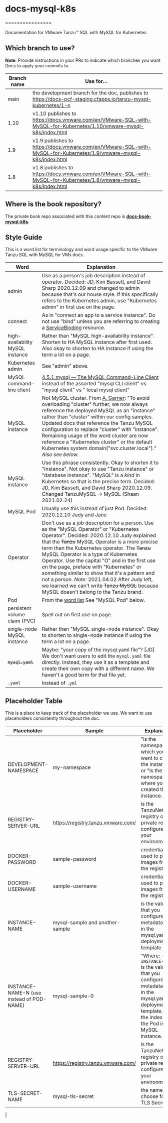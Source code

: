 # docs-mysql-k8s
================

Documentation for VMware Tanzu™ SQL with MySQL for Kubernetes

## Which branch to use?

**Note**: Provide instructions in your PRs to indicate which branches you want Docs to apply your commits to.

| Branch name | Use for… |
|-------------| -------|
| main      | the development branch for the doc, publishes to https://docs-pcf-staging.cfapps.io/tanzu-mysql-kubernetes/1-n |
| 1.10      | v1.10 publishes to https://docs.vmware.com/en/VMware-SQL-with-MySQL-for-Kubernetes/1.10/vmware-mysql-k8s/index.html  | 
| 1.9      | v1.9 publishes to https://docs.vmware.com/en/VMware-SQL-with-MySQL-for-Kubernetes/1.9/vmware-mysql-k8s/index.html|
| 1.8      | v1.8 publishes to https://docs.vmware.com/en/VMware-SQL-with-MySQL-for-Kubernetes/1.8/vmware-mysql-k8s/index.html|


## Where is the book repository?

The private book repo associated with this content repo is [**docs-book-mysql-k8s**](https://github.com/pivotal-cf/docs-book-mysql-k8s).



## Style Guide

This is a word list for terminology and word usage specific to the VMware Tanzu SQL with MySQL for VMs docs.

| Word | Explanation |
|------|-------------|
| admin | Use as a person's job description instead of operator. Decided: JD, Kim Bassett, and David Sharp 2020.12.09 and changed to admin because that's our house style. If this specifically refers to the Kubernetes admin, use "Kubernetes admin" in first use on the page. |
| connect | As in "connect an app to a service instance". Do not use "bind" unless you are referring to creating a [ServiceBinding](https://kubernetes.io/docs/concepts/extend-kubernetes/service-catalog/#binding-to-a-managed-service) resource.  |
| high-availability MySQL instance | Rather than "MySQL high-availability instance". Shorten to HA MySQL instance after first used. Also okay to shorten to HA instance if using the term a lot on a page.|
| Kubernetes admin | See "admin" above. |
| MySQL command-line client | [4.5.1 mysql — The MySQL Command-Line Client](https://dev.mysql.com/doc/refman/8.0/en/mysql.html) instead of the assorted "mysql CLI client" vs "mysql client" vs " local mysql client" |
| MySQL instance | Not MySQL cluster. From [A. Garner](https://github.com/pivotal-cf/docs-mysql-k8s/pull/28): "To avoid overloading "cluster" further, we now always reference the deployed MySQL as an "instance" rather than "cluster" within our config samples. Updated docs that reference the Tanzu MySQL configuration to replace "cluster" with "instance". Remaining usage of the word cluster are now reference a "Kubernetes cluster" or the default Kubernetes system domain("svc.cluster.local")." _Also see below._|
| MySQL instance  | Use this phrase consistently. Okay to shorten it to "instance". Not okay to use "Tanzu instance" or "database instance". "MySQL" is a _kind_ in Kubernetes so that is the precise term. Decided: JD, Kim Bassett, and David Sharp 2020.12.09. Changed TanzuMySQL -> MySQL (Shaan 2021.02.24)|
| MySQL Pod | Usually use this instead of just Pod. Decided: 2020.12.10 Judy and Jane |
| Operator | Don't use as a job description for a person. Use as the "MySQL Operator" or "Kubernetes Operator". Decided: 2020.12.10 Judy explained that the ~~Tanzu~~ MySQL Operator is a more precise term than the Kubernetes operator. The ~~Tanzu~~ MySQL Operator is a type of Kubernetes Operator. Use the capital "O" and in the first use on the page, preface with "Kubernetes" or something similar to show that it's a pattern and not a person.   _Note:_ 2021.04.02 After Judy left, we learned we can't write ~~Tanzu MySQL~~ because MySQL doesn't belong to the Tanzu brand.|
| Pod  | From the [word list](https://docs.google.com/spreadsheets/d/1hkadtxR1hY57kK7h5HN4ITHLJleZixCDH_RJPUpNq_A/edit?usp=sharing) See "MySQL Pod" below. |
| persistent volume claim (PVC)  | Spell out on first use on page.|
| single-node MySQL instance | Rather than "MySQL single-node instance". Okay to shorten to single-node instance if using the term a lot on a page.|
| ~~`mysql.yaml`~~ | Maybe: "your copy of the mysql.yaml file"? [JD] We don't want users to edit the `mysql.yaml` file directly. Instead, they use it as a template and create their own copy with a different name. We haven't a good term for that file yet. |
| `.yaml` | Instead of `.yml` |

## Placeholder Table

This is a place to keep track of the placeholder we use.
We want to use placeholders consistently throughout the doc.

| Placeholder | Sample | Explanation | Used in |
|-------------|--------|-------------|---------|
| DEVELOPMENT-NAMESPACE | my-namespace | "is the namespace in which you want to create the instance" or "is the namespace where you created the instance." | create-delete.html |
| REGISTRY-SERVER-URL |https://registry.tanzu.vmware.com/ |  is the TanzuNet registry or the private registry configured for your environment | create-delete.html|
| DOCKER-PASSWORD | sample-password | credentials used to pull images from the registry | create-delete.html |
| DOCKER-USERNAME |sample-username |  credentials used to pull images from the registry | create-delete.html |
| INSTANCE-NAME | mysql-sample and another-sample |   is the value that you configured for metadata.name in the mysql.yaml deployment template | create-delete.html, accessing.html |
| INSTANCE-NAME-N (use instead of POD-NAME)| mysql-sample-0 | "Where: + `INSTANCE-NAME` is the value that you configured for metadata.name in the mysql.yaml deployment template. + `N` is the index of the Pod in the MySQL instance." | create-delete-mysql.html, update-instance.html |
| REGISTRY-SERVER-URL |https://registry.tanzu.vmware.com/ |  is the TanzuNet registry or the private registry configured for your environment | create-delete.html|
| TLS-SECRET-NAME |mysql-tls-secret | the name you choose for the TLS Secret.  | configure-tls.html|
|
